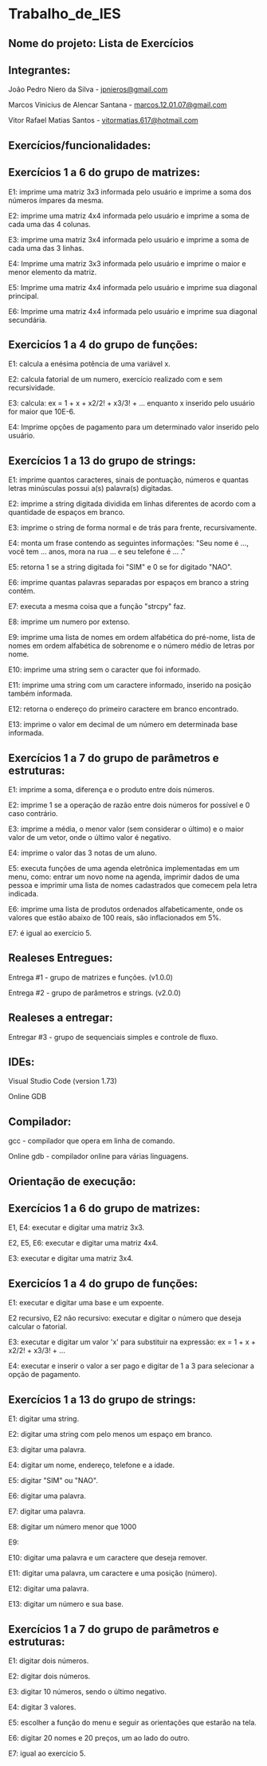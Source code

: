 # Trabalho_de_IES

## Nome do projeto: Lista de Exercícios
## Integrantes:

João Pedro Niero da Silva - jpnieros@gmail.com

Marcos Vinicius de Alencar Santana - marcos.12.01.07@gmail.com 

Vitor Rafael Matias Santos - vitormatias.617@hotmail.com

## Exercícios/funcionalidades:
## Exercícios 1 a 6 do grupo de matrizes:

E1: imprime uma matriz 3x3 informada pelo usuário e imprime a soma dos números ímpares da mesma.

E2: imprime uma matriz 4x4 informada pelo usuário e imprime a soma de cada uma das 4 colunas.

E3: imprime uma matriz 3x4 informada pelo usuário e imprime a soma de cada uma das 3 linhas.

E4: Imprime uma matriz 3x3 informada pelo usuário e imprime o maior e menor elemento da matriz.

E5: Imprime uma matriz 4x4 informada pelo usuário e imprime sua diagonal principal.

E6: Imprime uma matriz 4x4 informada pelo usuário e imprime sua diagonal secundária.

## Exercicíos 1 a 4 do grupo de funções:

E1: calcula a enésima potência de uma variável x.

E2: calcula fatorial de um numero, exercício realizado com e sem recursividade.

E3: calcula: ex = 1 + x + x2/2! + x3/3! + ... enquanto x inserido pelo usuário for maior que 10E-6.

E4: Imprime opções de pagamento para um determinado valor inserido pelo usuário.

## Exercícios 1 a 13 do grupo de strings:

E1: imprime quantos caracteres, sinais de pontuação, números e quantas letras minúsculas possui a(s) palavra(s) digitadas.

E2: imprime a string digitada dividida em linhas diferentes de acordo com a quantidade de espaços em branco.

E3: imprime o string de forma normal e de trás para frente, recursivamente.

E4: monta um frase contendo as seguintes informações: "Seu nome é ..., você tem ... anos, mora na rua ... e seu telefone é ... ."

E5: retorna 1 se a string digitada foi "SIM" e 0 se for digitado "NAO".

E6: imprime quantas palavras separadas por espaços em branco a string contém.

E7: executa a mesma coisa que a função "strcpy" faz.

E8: imprime um numero por extenso.

E9: imprime uma lista de nomes em ordem alfabética do pré-nome, lista de nomes em ordem alfabética de sobrenome e o número médio de letras por nome.

E10: imprime uma string sem o caracter que foi informado.

E11: imprime uma string com um caractere informado, inserido na posição também informada.

E12: retorna o endereço do primeiro caractere em branco encontrado.

E13: imprime o valor em decimal de um número em determinada base informada.

## Exercícios 1 a 7 do grupo de parâmetros e estruturas:

E1: imprime a soma, diferença e o produto entre dois números.

E2: imprime 1 se a operação de razão entre dois números for possível e 0 caso contrário.

E3: imprime a média, o menor valor (sem considerar o último) e o maior valor de um vetor, onde o último valor é negativo.

E4: imprime o valor das 3 notas de um aluno.

E5: executa funções de uma agenda eletrônica implementadas em um menu, como: entrar um novo nome na agenda, imprimir dados de uma pessoa e imprimir uma lista de nomes cadastrados que comecem pela letra indicada.

E6: imprime uma lista de produtos ordenados alfabeticamente, onde os valores que estão abaixo de 100 reais, são inflacionados em 5%.

E7: é igual ao exercício 5.

## Realeses Entregues:

Entrega #1 - grupo de matrizes e funções. (v1.0.0)

Entrega #2 - grupo de parâmetros e strings. (v2.0.0)

## Realeses a entregar:

Entregar #3 - grupo de sequenciais simples e controle de fluxo.

## IDEs:

Visual Studio Code (version 1.73)

Online GDB

## Compilador:

gcc - compilador que opera em linha de comando.

Online gdb - compilador online para várias linguagens.

## Orientação de execução:

## Exercícios 1 a 6 do grupo de matrizes:

E1, E4: executar e digitar uma matriz 3x3.

E2, E5, E6: executar e digitar uma matriz 4x4.

E3: executar e digitar uma matriz 3x4.

## Exercicíos 1 a 4 do grupo de funções:

E1: executar e digitar uma base e um expoente.

E2 recursivo, E2 não recursivo: executar e digitar o número que deseja calcular o fatorial.

E3: executar e digitar um valor 'x' para substituir na expressão: ex = 1 + x + x2/2! + x3/3! + ... 

E4: executar e inserir o valor a ser pago e digitar de 1 a 3 para selecionar a opção de pagamento.

## Exercícios 1 a 13 do grupo de strings:

E1: digitar uma string.

E2: digitar uma string com pelo menos um espaço em branco.

E3: digitar uma palavra.

E4: digitar um nome, endereço, telefone e a idade.

E5: digitar "SIM" ou "NAO".

E6: digitar uma palavra.

E7: digitar uma palavra.

E8: digitar um número menor que 1000

E9:

E10: digitar uma palavra e um caractere que deseja remover.

E11: digitar uma palavra, um caractere e uma posição (número).

E12: digitar uma palavra.

E13: digitar um número e sua base.

## Exercícios 1 a 7 do grupo de parâmetros e estruturas:

E1: digitar dois números.

E2: digitar dois números.

E3: digitar 10 números, sendo o último negativo.

E4: digitar 3 valores.

E5: escolher a função do menu e seguir as orientações que estarão na tela.

E6: digitar 20 nomes e 20 preços, um ao lado do outro.

E7: igual ao exercício 5.


